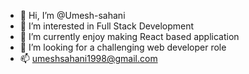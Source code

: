 - 👋 Hi, I’m @Umesh-sahani
- 👀 I’m interested in Full Stack Development
- 🌱 I’m currently enjoy making React based application
- 💞️ I’m looking for a challenging web developer role
- 📫 umeshsahani1998@gmail.com

<!---
Umesh-sahani/Umesh-sahani is a ✨ special ✨ repository because its `README.md` (this file) appears on your GitHub profile.
You can click the Preview link to take a look at your changes.
--->
